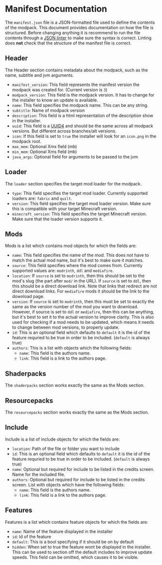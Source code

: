# Manifest Documentation

The `manifest.json` file is a JSON-formatted file used to define the contents of the modpack. This document provides documentation on how the file is structured. Before changing anything it is recommend to run the file contents through a [JSON linter](https://jsonlint.com/) to make sure the syntax is correct. Linting does **not** check that the structure of the manifest file is correct.

## Header

The Header section contains metadata about the modpack, such as the name, subtitle and jvm arguments.

- `manifest_version`: This field represents the manifest version the modpack was created for. (Current version is `3`)
- `modpack_version`: This field is the modpack version. It has to change for the installer to know an update is available.
- `name`: This field specifies the modpack name. This can be any string.
- `subtitle`: Name of modpack version
- `description`: This field is a html representation of the description show in the installer.
- `uuid`: This field is a [UUID4](https://www.uuidgenerator.net/) and should be the same across all modpack versions. But different across branches/alt versions.
- `icon`: If this field is set to `true` the installer will look for an `icon.png` in the modpack root.
- `max_mem`: Optional Xmx field (mb)
- `min_mem`: Optional Xms field (mb)
- `java_args`: Optional field for arguments to be passed to the jvm

## Loader

The `loader` section specifies the target mod loader for the modpack.

- `type`: This field specifies the target mod loader. Currently supported loaders are: `fabric` and `quilt`.
- `version`: This field specifies the target mod loader version. Make sure this is compatible with your target Minecraft version.
- `minecraft_version`: This field specifies the target Minecraft version. Make sure that the loader version supports it.

## Mods

Mods is a list which contains mod objects for which the fields are:

- `name`: This field specifies the name of the mod. This does not have to match the actual mod name, but it's best to make sure it matches.
- `source`: This field specifies where the mod comes from. Currently supported values are: `modrinth`, `ddl` and `mediafire`.
- `location`: If `source` is set to `modrinth`, then this should be set to the mod's slug (the part after `mod/` in the URL). If `source` is set to `ddl`, then this should be a direct download link. Note that links that redirect are not direct download links. For `mediafire` mods it should be the link to the download page.
- `version`: If `source` is set to `modrinth`, then this must be set to exactly the same as the version number of the mod you want to download. However, if source is set to `ddl` or `mediafire`, then this can be anything, but it's best to set it to the actual version to improve clarity. This is also used for checking if a mod needs to be updated, which means it needs to change between mod versions, to properly update.
- `id`: This is an optional field which defaults to `default` it is the id of the feature requried to be true in order to be included. (`default` is always true)
- `authors`: This is a list with objects which the following fields:
  - `name`: This field is the authors name.
  - `link`: This field is a link to the authors page.

## Shaderpacks

The `shaderpacks` section works exactly the same as the Mods section.

## Resourcepacks

The `resourcepacks` section works exactly the same as the Mods section.

## Include

Include is a list of include objects for which the fields are:

- `location`: Path of the file or folder you want to include
- `id`: This is an optional field which defaults to `default` it is the id of the feature requried to be true in order to be included. (`default` is always true)
- `name`: Optional but required for include to be listed in the credits screen. Name for the included file.
- `authors`: Optional but required for include to be listed in the credits screen. List with objects which have the following fields:
  - `name`: This field is the authors name.
  - `link`: This field is a link to the authors page.

## Features

Features is a list which contains feature objects for which the fields are:

- `name`: Name of the feature displayed in the installer
- `id`: Id of the feature
- `default`: This is a bool specifying if it should be on by default
- `hidden`: When set to true the feature wont be displayed in the installer. This can be used to section off the default includes to improve update speeds. This field can be omitted, which causes it to be visible.
